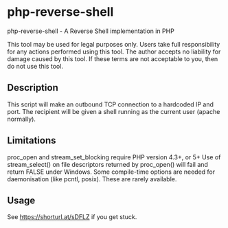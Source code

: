 # php-reverse-shell
php-reverse-shell - A Reverse Shell implementation in PHP

This tool may be used for legal purposes only. Users take full responsibility for any actions performed using this tool. The author accepts no liability for damage caused by this tool. If these terms are not acceptable to you, then do not use this tool.

Description
-----------
This script will make an outbound TCP connection to a hardcoded IP and port.
The recipient will be given a shell running as the current user (apache normally).

Limitations
-----------
proc_open and stream_set_blocking require PHP version 4.3+, or 5+
Use of stream_select() on file descriptors returned by proc_open() will fail and return FALSE under Windows.
Some compile-time options are needed for daemonisation (like pcntl, posix).  These are rarely available.

Usage
-----
See https://shorturl.at/sDFLZ if you get stuck.
